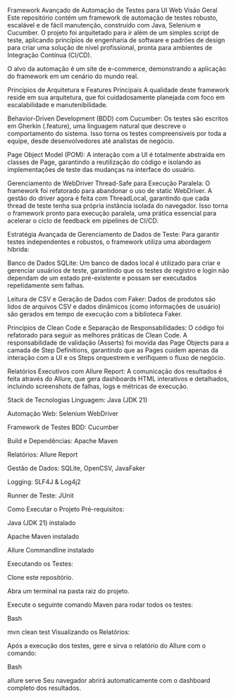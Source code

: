 Framework Avançado de Automação de Testes para UI Web
Visão Geral
Este repositório contém um framework de automação de testes robusto, escalável e de fácil manutenção, construído com Java, Selenium e Cucumber. O projeto foi arquitetado para ir além de um simples script de teste, aplicando princípios de engenharia de software e padrões de design para criar uma solução de nível profissional, pronta para ambientes de Integração Contínua (CI/CD).

O alvo da automação é um site de e-commerce, demonstrando a aplicação do framework em um cenário do mundo real.

Princípios de Arquitetura e Features Principais
A qualidade deste framework reside em sua arquitetura, que foi cuidadosamente planejada com foco em escalabilidade e manutenibilidade.

Behavior-Driven Development (BDD) com Cucumber: Os testes são escritos em Gherkin (.feature), uma linguagem natural que descreve o comportamento do sistema. Isso torna os testes compreensíveis por toda a equipe, desde desenvolvedores até analistas de negócio.

Page Object Model (POM): A interação com a UI é totalmente abstraída em classes de Page, garantindo a reutilização do código e isolando as implementações de teste das mudanças na interface do usuário.

Gerenciamento de WebDriver Thread-Safe para Execução Paralela: O framework foi refatorado para abandonar o uso de static WebDriver. A gestão do driver agora é feita com ThreadLocal, garantindo que cada thread de teste tenha sua própria instância isolada do navegador. Isso torna o framework pronto para execução paralela, uma prática essencial para acelerar o ciclo de feedback em pipelines de CI/CD.

Estratégia Avançada de Gerenciamento de Dados de Teste: Para garantir testes independentes e robustos, o framework utiliza uma abordagem híbrida:

Banco de Dados SQLite: Um banco de dados local é utilizado para criar e gerenciar usuários de teste, garantindo que os testes de registro e login não dependam de um estado pré-existente e possam ser executados repetidamente sem falhas.

Leitura de CSV e Geração de Dados com Faker: Dados de produtos são lidos de arquivos CSV e dados dinâmicos (como informações de usuário) são gerados em tempo de execução com a biblioteca Faker.

Princípios de Clean Code e Separação de Responsabilidades: O código foi refatorado para seguir as melhores práticas de Clean Code. A responsabilidade de validação (Asserts) foi movida das Page Objects para a camada de Step Definitions, garantindo que as Pages cuidem apenas da interação com a UI e os Steps orquestrem e verifiquem o fluxo de negócio.

Relatórios Executivos com Allure Report: A comunicação dos resultados é feita através do Allure, que gera dashboards HTML interativos e detalhados, incluindo screenshots de falhas, logs e métricas de execução.

Stack de Tecnologias
Linguagem: Java (JDK 21)

Automação Web: Selenium WebDriver

Framework de Testes BDD: Cucumber

Build e Dependências: Apache Maven

Relatórios: Allure Report

Gestão de Dados: SQLite, OpenCSV, JavaFaker

Logging: SLF4J & Log4j2

Runner de Teste: JUnit

Como Executar o Projeto
Pré-requisitos:

Java (JDK 21) instalado

Apache Maven instalado

Allure Commandline instalado

Executando os Testes:

Clone este repositório.

Abra um terminal na pasta raiz do projeto.

Execute o seguinte comando Maven para rodar todos os testes:

Bash

mvn clean test
Visualizando os Relatórios:

Após a execução dos testes, gere e sirva o relatório do Allure com o comando:

Bash

allure serve
Seu navegador abrirá automaticamente com o dashboard completo dos resultados.

